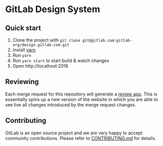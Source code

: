 # GitLab Design System

## Quick start

1. Clone the project with `git clone git@gitlab.com:gitlab-org/design.gitlab.com.git`
1. Install [yarn](https://yarnpkg.com/en/docs/install)
1. Run `yarn`
1. Run `yarn start` to start build & watch changes
1. Open http://localhost:2018

## Reviewing

Each merge request for this repository will generate a [review app](https://docs.gitlab.com/ee/ci/review_apps/). This is essentially spins up a new version of the website in which you are able to see live all changes introduced by the merge request changes.

## Contributing

GitLab is an open source project and we are very happy to accept community
contributions. Please refer to [CONTRIBUTING.md](/CONTRIBUTING.md) for details.
